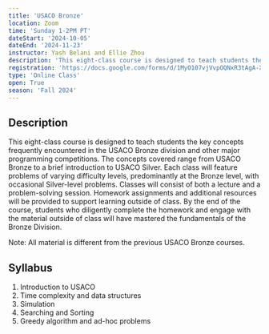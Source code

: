 ```yaml
---
title: 'USACO Bronze'
location: Zoom
time: 'Sunday 1-2PM PT'
dateStart: '2024-10-05'
dateEnd: '2024-11-23'
instructor: Yash Belani and Ellie Zhou
description: 'This eight-class course is designed to teach students the key concepts frequently encountered in the USACO Bronze division and other major programming competitions.'
registration: 'https://docs.google.com/forms/d/1MyO107vjVvpOQNxR3tAgA-X9c4UDSQHfy9V9abNhudY/viewform?edit_requested=true'
type: 'Online Class'
open: True
season: 'Fall 2024'
---
```


## Description

This eight-class course is designed to teach students the key concepts frequently encountered in the USACO Bronze division and other major programming competitions. The concepts covered range from USACO Bronze to a brief introduction to USACO Silver. Each class will feature problems of varying difficulty levels, predominantly at the Bronze level, with occasional Silver-level problems. Classes will consist of both a lecture and a problem-solving session. Homework assignments and additional resources will be provided to support learning outside of class. By the end of the course, students who diligently complete the homework and engage with the material outside of class will have mastered the fundamentals of the Bronze Division.

Note: All material is different from the previous USACO Bronze courses.

## Syllabus

1. Introduction to USACO
2. Time complexity and data structures
3. Simulation
4. Searching and Sorting
5. Greedy algorithm and ad-hoc problems
